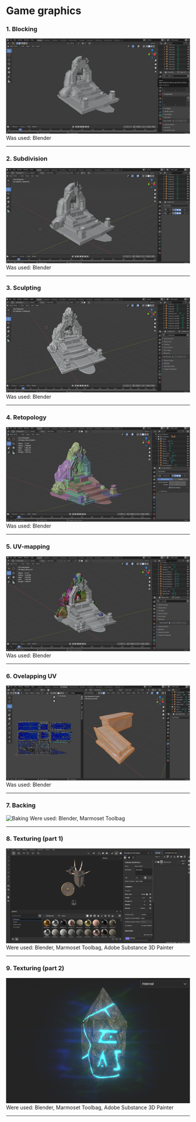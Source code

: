 # Game graphics
### 1. Blocking
![Blocking](Screenshots/1.%20Blocking/1.png "Blocking")
Was used: Blender
***
### 2. Subdivision
![Subdivision](Screenshots/2.%20Subdivision/7.png "Subdivision")
Was used: Blender
***
### 3. Sculpting
![Sculpting](Screenshots/3.%20Sculpting/16.png "Sculpting")
Was used: Blender
***
### 4. Retopology
![Retopology](Screenshots/4.%20Retopology/37.png "Retopology")
Was used: Blender
***
### 5. UV-mapping
![UV-Mapping](Screenshots/5.%20UV-mapping/45.png "UV-Mapping")
Was used: Blender
***
### 6. Ovelapping UV
![Overlapping](Screenshots/6.%20Overlapping%20UV/Final%20packaging/55.png "Overlapping")
Was used: Blender
***
### 7. Backing
![Baking](Screenshots/7.%20Backing/backstone_and_sidestone/texture_normal.png "Backing")
Were used: Blender, Marmoset Toolbag
***
### 8. Texturing (part 1)
![Texturing](Screenshots/8.%20Texturing/axe_group.png "Texturing")
Were used: Blender, Marmoset Toolbag, Adobe Substance 3D Painter
***
### 9. Texturing (part 2)
![Texturing](Screenshots/9.%20Texturing/obelisk.png "Texturing")
Were used: Blender, Marmoset Toolbag, Adobe Substance 3D Painter
***